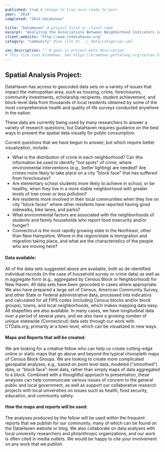 ```yaml
---
published: true # change to true once ready to post
year: '2014'
completed: "2014-datahaven"

title: "DataHaven" # project title or client name
excerpt: "Analyzing the Associations Between Neighborhood Indicators in the Greater New Haven and Valley Region" # shows on project list page
client_website: "http://www.ctdatahaven.org"
category: "community" #see list at `./_data/categories.yml`

seo_description: "" # goes in project meta description
# This file uses Kramdown. See https://kramdown.gettalong.org/syntax.html for syntax
---
```


## Spatial Analysis Project:
DataHaven has access to geocoded data sets on a variety of issues that impact the metropolitan area, such as housing, crime, foreclosures, community investments, scholarship recipients, student achievement, and block-level data from thousands of local residents obtained by some of the most comprehensive health and quality of life surveys conducted anywhere in the nation.

These data are currently being used by many researchers to answer a variety of research questions, but DataHaven requires guidance on the best ways to present the spatial data visually for public consumption.

Current questions that we have begun to answer, but which require better visualization, include:
- What is the distribution of crime in each neighborhood? Can this information be used to identify "hot spots" of crime, where environmental interventions (e.g., better lighting) are needed? Are crimes more likely to take place on a city "block face" that has suffered from foreclosures?
- Are elementary school students more likely to achieve in school, or be healthy, when they live in a more stable neighborhood with greater levels of tree cover or less pollution?
- Are residents more involved in their local communities when they live on city "block faces" where other residents have reported having good sidewalks, bike lanes, and parks?
- What environmental factors are associated with the neighborhoods of students and family households who report food insecurity and/or hunger?
- Connecticut is the most rapidly growing state in the Northeast, other than New Hampshire. Where in the region/state is immigration and migration taking place, and what are the characteristics of the people who are moving here?

#### Data available:
All of the data sets suggested above are available, both as de-identified individual records (in the case of household survey or crime data) as well as in aggregate form (e.g., aggregated by Census Block or Neighborhood) for New Haven. All data sets have been geocoded in cases where appropriate. We also have prepared a large set of Census, American Community Survey, and other State or Federal administrative data, processed into indicators and calculated for all FIPS codes (including Census blocks and/or block groups), towns, and local neighborhoods, which makes mapping data easy. All shapefiles are also available. In many cases, we have longitudinal data over a period of several years, and we also have a growing number of unique statewide (Connecticut) data sets through our work with CTData.org, primarily at a town level, which can be visualized in new ways.

#### Maps and Reports that will be created:
We are looking for a creative fellow who can help us create cutting-edge online or static maps that go above and beyond the typical choropleth maps of Census Block Groups. We are looking to create more complicated geospatial analyses, e.g., based on point level data, modeled ("smoothed") data, or "block face"-level data, rather than simply maps of data aggregated to a block. Combined with a thoughtful approach to presentation, these analyses can help communicate various issues of concern to the general public and local government, as well as support our collaborative research projects with local universities on issues such as health, food security, education, and community safety.

#### How the maps and reports will be used:
The analyses produced by the fellow will be used within the frequent reports that we publish for our community, many of which can be found on the DataHaven website or blog. We also collaborate on data analyses with local university researchers and philanthropic organizations, and our work is often cited in media outlets. We would be happy to cite your involvement on any work that we publish.

